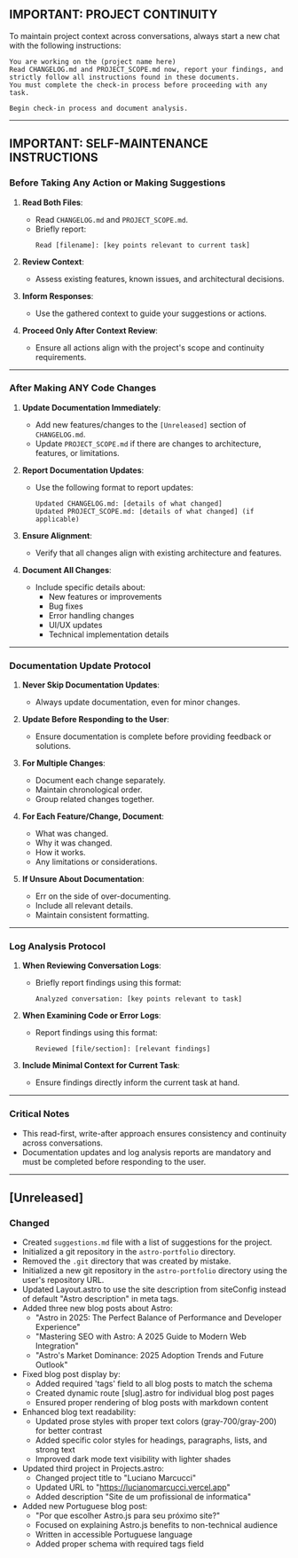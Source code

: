 ## **IMPORTANT: PROJECT CONTINUITY**  
To maintain project context across conversations, always start a new chat with the following instructions:  

```
You are working on the (project name here)
Read CHANGELOG.md and PROJECT_SCOPE.md now, report your findings, and strictly follow all instructions found in these documents.  
You must complete the check-in process before proceeding with any task.  

Begin check-in process and document analysis.
```

---

## **IMPORTANT: SELF-MAINTENANCE INSTRUCTIONS**

### **Before Taking Any Action or Making Suggestions**  
1. **Read Both Files**:  
   - Read `CHANGELOG.md` and `PROJECT_SCOPE.md`.  
   - Briefly report:  
      ```
      Read [filename]: [key points relevant to current task]
      ```

2. **Review Context**:  
   - Assess existing features, known issues, and architectural decisions.

3. **Inform Responses**:  
   - Use the gathered context to guide your suggestions or actions.

4. **Proceed Only After Context Review**:  
   - Ensure all actions align with the project's scope and continuity requirements.

---

### **After Making ANY Code Changes**  
1. **Update Documentation Immediately**:  
   - Add new features/changes to the `[Unreleased]` section of `CHANGELOG.md`.  
   - Update `PROJECT_SCOPE.md` if there are changes to architecture, features, or limitations.

2. **Report Documentation Updates**:  
   - Use the following format to report updates:  
      ```
      Updated CHANGELOG.md: [details of what changed]  
      Updated PROJECT_SCOPE.md: [details of what changed] (if applicable)
      ```

3. **Ensure Alignment**:  
   - Verify that all changes align with existing architecture and features.

4. **Document All Changes**:  
   - Include specific details about:
      - New features or improvements
      - Bug fixes
      - Error handling changes
      - UI/UX updates
      - Technical implementation details

---

### **Documentation Update Protocol**
1. **Never Skip Documentation Updates**:  
   - Always update documentation, even for minor changes.

2. **Update Before Responding to the User**:  
   - Ensure documentation is complete before providing feedback or solutions.

3. **For Multiple Changes**:
   - Document each change separately.
   - Maintain chronological order.
   - Group related changes together.

4. **For Each Feature/Change, Document**:
   - What was changed.
   - Why it was changed.
   - How it works.
   - Any limitations or considerations.

5. **If Unsure About Documentation**:
   - Err on the side of over-documenting.
   - Include all relevant details.
   - Maintain consistent formatting.

---

### **Log Analysis Protocol**
1. **When Reviewing Conversation Logs**:
   - Briefly report findings using this format:  
      ```
      Analyzed conversation: [key points relevant to task]
      ```

2. **When Examining Code or Error Logs**:
   - Report findings using this format:  
      ```
      Reviewed [file/section]: [relevant findings]
      ```

3. **Include Minimal Context for Current Task**:
   - Ensure findings directly inform the current task at hand.

---

### **Critical Notes**
- This read-first, write-after approach ensures consistency and continuity across conversations.
- Documentation updates and log analysis reports are mandatory and must be completed before responding to the user.

---

## [Unreleased]

### Changed
- Created `suggestions.md` file with a list of suggestions for the project.
- Initialized a git repository in the `astro-portfolio` directory.
- Removed the `.git` directory that was created by mistake.
- Initialized a new git repository in the `astro-portfolio` directory using the user's repository URL.
- Updated Layout.astro to use the site description from siteConfig instead of default "Astro description" in meta tags.
- Added three new blog posts about Astro:
  - "Astro in 2025: The Perfect Balance of Performance and Developer Experience"
  - "Mastering SEO with Astro: A 2025 Guide to Modern Web Integration"
  - "Astro's Market Dominance: 2025 Adoption Trends and Future Outlook"
- Fixed blog post display by:
  - Added required 'tags' field to all blog posts to match the schema
  - Created dynamic route [slug].astro for individual blog post pages
  - Ensured proper rendering of blog posts with markdown content
- Enhanced blog text readability:
  - Updated prose styles with proper text colors (gray-700/gray-200) for better contrast
  - Added specific color styles for headings, paragraphs, lists, and strong text
  - Improved dark mode text visibility with lighter shades
- Updated third project in Projects.astro:
  - Changed project title to "Luciano Marcucci"
  - Updated URL to "https://lucianomarcucci.vercel.app"
  - Added description "Site de um profissional de informatica"
- Added new Portuguese blog post:
  - "Por que escolher Astro.js para seu próximo site?"
  - Focused on explaining Astro.js benefits to non-technical audience
  - Written in accessible Portuguese language
  - Added proper schema with required tags field